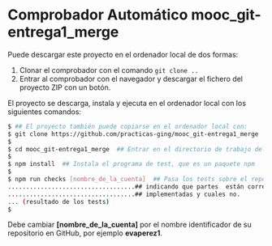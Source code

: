 # Comprobador Automático mooc_git-entrega1_merge

Puede descargar este proyecto en el ordenador local de dos formas:
1. Clonar el  comprobador con el comando `git clone ..`
2. Entrar al  comprobador con el navegador y descargar el fichero del proyecto ZIP con un botón.

El proyecto se descarga, instala y ejecuta en el ordenador local con los siguientes comandos:

```sh
$ ## El proyecto también puede copiarse en el ordenador local con:
$ git clone https://github.com/practicas-ging/mooc_git-entrega1_merge
$
$ cd mooc_git-entrega1_merge  ## Entrar en el directorio de trabajo del programa de test
$
$ npm install  ## Instala el programa de test, que es un paquete npm
$
$ npm run checks [nombre_de_la_cuenta]  ## Pasa los tests sobre el repositorio en github
...................................## indicando que partes  están correctamente
...................................## implementadas y cuales no.
... (resultado de los tests)
$
```

Debe cambiar **\[nombre_de_la_cuenta]** por el nombre identificador de su repositorio en GitHub, por
ejemplo **evaperez1**.